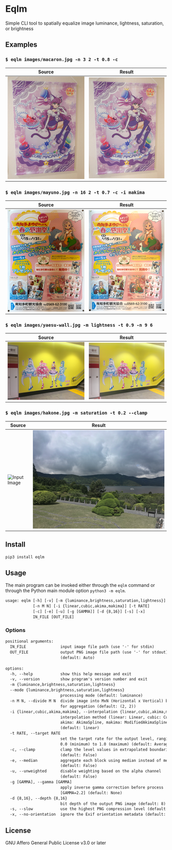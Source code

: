 # Eqlm

Simple CLI tool to spatially equalize image luminance, lightness, saturation, or brightness

## Examples

### `$ eqlm images/macaron.jpg -n 3 2 -t 0.8 -c`

| Source                             | Result                                   |
| ---------------------------------- | ---------------------------------------- |
| ![Input Image](images/macaron.jpg) | ![Output Image](images/macaron-eqlm.png) |

### `$ eqlm images/mayuno.jpg -n 16 2 -t 0.7 -c -i makima`

| Source                            | Result                                  |
| --------------------------------- | --------------------------------------- |
| ![Input Image](images/mayuno.jpg) | ![Output Image](images/mayuno-eqlm.jpg) |

### `$ eqlm images/yaesu-wall.jpg -m lightness -t 0.9 -n 9 6`

| Source                                | Result                                      |
| ------------------------------------- | ------------------------------------------- |
| ![Input Image](images/yaesu-wall.jpg) | ![Output Image](images/yaesu-wall-eqlm.jpg) |

### `$ eqlm images/hakone.jpg -m saturation -t 0.2 --clamp`

| Source                            | Result                                  |
| --------------------------------- | --------------------------------------- |
| ![Input Image](images/hakone.jpg) | ![Output Image](images/hakone-eqlm.jpg) |

## Install

```sh
pip3 install eqlm
```

## Usage

The main program can be invoked either through the `eqlm` command or through the Python main module option `python3 -m eqlm`.

```txt
usage: eqlm [-h] [-v] [-m {luminance,brightness,saturation,lightness}]
            [-n M N] [-i {linear,cubic,akima,makima}] [-t RATE]
            [-c] [-e] [-u] [-g [GAMMA]] [-d {8,16}] [-s] [-x]
            IN_FILE [OUT_FILE]
```

### Options

```txt
positional arguments:
  IN_FILE               input image file path (use '-' for stdin)
  OUT_FILE              output PNG image file path (use '-' for stdout)
                        (default: Auto)

options:
  -h, --help            show this help message and exit
  -v, --version         show program's version number and exit
  -m {luminance,brightness,saturation,lightness}
  --mode {luminance,brightness,saturation,lightness}
                        processing mode (default: luminance)
  -n M N, --divide M N  divide image into MxN (Horizontal x Vertical) blocks
                        for aggregation (default: (2, 2))
  -i {linear,cubic,akima,makima}, --interpolation {linear,cubic,akima,makima}
                        interpolation method (linear: Linear, cubic: CubicSpline,
                        akima: AkimaSpline, makima: ModifiedAkimaSpline)
                        (default: linear)
  -t RATE, --target RATE
                        set the target rate for the output level, ranging from
                        0.0 (minimum) to 1.0 (maximum) (default: Average)
  -c, --clamp           clamp the level values in extrapolated boundaries
                        (default: False)
  -e, --median          aggregate each block using median instead of mean
                        (default: False)
  -u, --unweighted      disable weighting based on the alpha channel
                        (default: False)
  -g [GAMMA], --gamma [GAMMA]
                        apply inverse gamma correction before process
                        [GAMMA=2.2] (default: None)
  -d {8,16}, --depth {8,16}
                        bit depth of the output PNG image (default: 8)
  -s, --slow            use the highest PNG compression level (default: False)
  -x, --no-orientation  ignore the Exif orientation metadata (default: False)
```

## License

GNU Affero General Public License v3.0 or later
